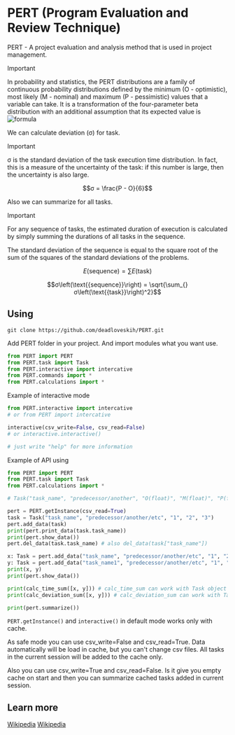 # PERT (Program Evaluation and Review Technique)
PERT - A project evaluation and analysis method that is used in project management.
> [!IMPORTANT]
> In probability and statistics, the PERT distributions are a family of continuous probability
> distributions defined by the minimum (O - optimistic), most likely (M - nominal) and maximum (P - pessimistic) values that a variable can take.
> It is a transformation of the four-parameter beta distribution with an additional assumption that its expected value is
![formula](https://avatars.mds.yandex.net/i?id=8ecd57bcf8f14b97cdb8cf14f40ff0c4461e4879-11004153-images-thumbs&n=13)

We can calculate deviation (σ) for task.
> [!IMPORTANT]
> σ is the standard deviation of the task execution time distribution. In fact, this is a measure of the uncertainty of the task: if
> this number is large, then the uncertainty is also large.
>
> ```math
> σ = \frac{P - O}{6}
> ```

Also we can summarize for all tasks.
> [!IMPORTANT]
> For any sequence of tasks, the estimated duration of execution is calculated by simply summing the durations of all tasks in the sequence.
>
> The standard deviation of the sequence is equal to the square root of the sum of the squares of the standard deviations of the problems.
> 
> ```math
> E\left(\text{{sequence}}\right) = \sum_{} E\left(\text{{task}}\right)
> ```
>
> ```math
> σ\left(\text{{sequence}}\right) = \sqrt{\sum_{} σ\left(\text{{task}}\right)^2}
> ```

## Using
```
git clone https://github.com/deadloveskih/PERT.git
```
Add PERT folder in your project.
And import modules what you want use.
```python
from PERT import PERT
from PERT.task import Task
from PERT.interactive import intercative
from PERT.commands import *
from PERT.calculations import *
```

Example of interactive mode
```python
from PERT.interactive import intercative
# or from PERT import intercative

interactive(csv_write=False, csv_read=False)
# or interactive.interactive()

# just write "help" for more information
```

Example of API using
```python
from PERT import PERT
from PERT.task import Task
from PERT.calculations import *

# Task("task_name", "predecessor/another", "O(float)", "M(float)", "P(float)")

pert = PERT.getInstance(csv_read=True)
task = Task("task_name", "predecessor/another/etc", "1", "2", "3")
pert.add_data(task)
print(pert.print_data(task.task_name))
print(pert.show_data())
pert.del_data(task.task_name) # also del_data(task["task_name"])

x: Task = pert.add_data("task_name", "predecessor/another/etc", "1", "2", "3")
y: Task = pert.add_data("task_name1", "predecessor/another/etc", "1", "2", "3")
print(x, y)
print(pert.show_data())

print(calc_time_sum([x, y])) # calc_time_sum can work with Task object
print(calc_deviation_sum([x, y])) # calc_deviation_sum can work with Task object

print(pert.summarize())
```

`PERT.getInstance()` and `interactive()` in default mode works only with cache.

As safe mode you can use csv_write=False and csv_read=True. Data automatically will be load in cache,
but you can't change csv files. All tasks in the current session will be added to the cache only.

Also you can use csv_write=True and csv_read=False. Is it give you empty cache on start and then
you can summarize cached tasks added in current session.

## Learn more
[Wikipedia](https://en.wikipedia.org/wiki/PERT_distribution)
[Wikipedia](https://en.wikipedia.org/wiki/Program_evaluation_and_review_technique)
